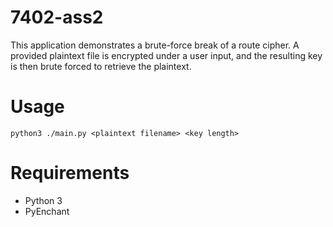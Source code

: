 # 7402-ass2
This application demonstrates a brute-force break of a route cipher.
A provided plaintext file is encrypted under a user input, and the resulting key is then brute forced to retrieve the plaintext.

# Usage
```
python3 ./main.py <plaintext filename> <key length>
```

# Requirements
 - Python 3
 - PyEnchant
